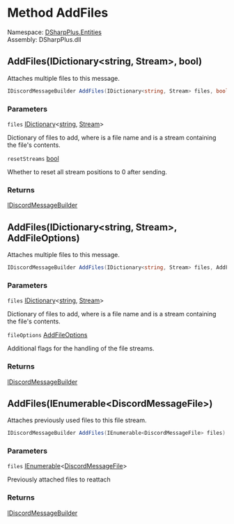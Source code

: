 # Method AddFiles

Namespace: [DSharpPlus.Entities](DSharpPlus.Entities.md)  
Assembly: DSharpPlus.dll

## <a id="DSharpPlus_Entities_IDiscordMessageBuilder_AddFiles_System_Collections_Generic_IDictionary_System_String_System_IO_Stream__System_Boolean_"></a>AddFiles\(IDictionary<string, Stream\>, bool\)

Attaches multiple files to this message.

```csharp
IDiscordMessageBuilder AddFiles(IDictionary<string, Stream> files, bool resetStreams = false)
```

### Parameters

`files` [IDictionary](https://learn.microsoft.com/dotnet/api/system.collections.generic.idictionary\-2)<[string](https://learn.microsoft.com/dotnet/api/system.string), [Stream](https://learn.microsoft.com/dotnet/api/system.io.stream)\>

Dictionary of files to add, where <xref href="System.String" data-throw-if-not-resolved="false"></xref> is a file name and <xref href="System.IO.Stream" data-throw-if-not-resolved="false"></xref> is a stream containing the file's contents.

`resetStreams` [bool](https://learn.microsoft.com/dotnet/api/system.boolean)

Whether to reset all stream positions to 0 after sending.

### Returns

[IDiscordMessageBuilder](DSharpPlus.Entities.IDiscordMessageBuilder.md)

## <a id="DSharpPlus_Entities_IDiscordMessageBuilder_AddFiles_System_Collections_Generic_IDictionary_System_String_System_IO_Stream__DSharpPlus_Entities_AddFileOptions_"></a>AddFiles\(IDictionary<string, Stream\>, AddFileOptions\)

Attaches multiple files to this message.

```csharp
IDiscordMessageBuilder AddFiles(IDictionary<string, Stream> files, AddFileOptions fileOptions)
```

### Parameters

`files` [IDictionary](https://learn.microsoft.com/dotnet/api/system.collections.generic.idictionary\-2)<[string](https://learn.microsoft.com/dotnet/api/system.string), [Stream](https://learn.microsoft.com/dotnet/api/system.io.stream)\>

Dictionary of files to add, where <xref href="System.String" data-throw-if-not-resolved="false"></xref> is a file name and <xref href="System.IO.Stream" data-throw-if-not-resolved="false"></xref> is a stream containing the file's contents.

`fileOptions` [AddFileOptions](DSharpPlus.Entities.AddFileOptions.md)

Additional flags for the handling of the file streams.

### Returns

[IDiscordMessageBuilder](DSharpPlus.Entities.IDiscordMessageBuilder.md)

## <a id="DSharpPlus_Entities_IDiscordMessageBuilder_AddFiles_System_Collections_Generic_IEnumerable_DSharpPlus_Entities_DiscordMessageFile__"></a>AddFiles\(IEnumerable<DiscordMessageFile\>\)

Attaches previously used files to this file stream.

```csharp
IDiscordMessageBuilder AddFiles(IEnumerable<DiscordMessageFile> files)
```

### Parameters

`files` [IEnumerable](https://learn.microsoft.com/dotnet/api/system.collections.generic.ienumerable\-1)<[DiscordMessageFile](DSharpPlus.Entities.DiscordMessageFile.md)\>

Previously attached files to reattach

### Returns

[IDiscordMessageBuilder](DSharpPlus.Entities.IDiscordMessageBuilder.md)

